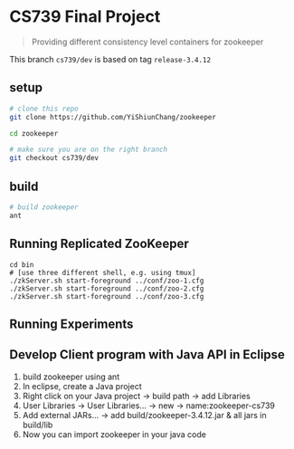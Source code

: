 # CS739 Final Project

> Providing different consistency level containers for zookeeper

This branch `cs739/dev` is based on tag `release-3.4.12`

## setup

```sh
# clone this repo
git clone https://github.com/YiShiunChang/zookeeper

cd zookeeper

# make sure you are on the right branch
git checkout cs739/dev
```

## build

```sh
# build zookeeper
ant
```

## Running Replicated ZooKeeper

```
cd bin
# [use three different shell, e.g. using tmux]
./zkServer.sh start-foreground ../conf/zoo-1.cfg
./zkServer.sh start-foreground ../conf/zoo-2.cfg
./zkServer.sh start-foreground ../conf/zoo-3.cfg
```

## Running Experiments


## Develop Client program with Java API in Eclipse
1. build zookeeper using ant
2. In eclipse, create a Java project
3. Right click on your Java project -> build path -> add Libraries
4. User Libraries -> User Libraries... -> new -> name:zookeeper-cs739
5. Add external JARs... -> add build/zookeeper-3.4.12.jar & all jars in build/lib
6. Now you can import zookeeper in your java code

